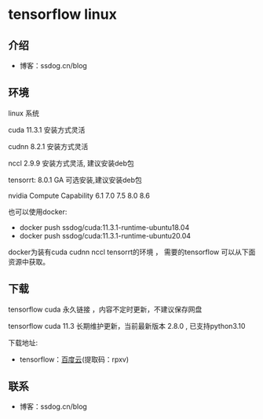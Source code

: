 # tensorflow linux


## 介绍

- 博客：ssdog.cn/blog

## 环境

linux 系统
 
  cuda 11.3.1 安装方式灵活

  cudnn 8.2.1 安装方式灵活

  nccl 2.9.9  安装方式灵活, 建议安装deb包

  tensorrt: 8.0.1 GA 可选安装,建议安装deb包

  nvidia Compute Capability 6.1 7.0 7.5 8.0 8.6
  
  也可以使用docker:
  - docker push ssdog/cuda:11.3.1-runtime-ubuntu18.04
  - docker push ssdog/cuda:11.3.1-runtime-ubuntu20.04

 docker为装有cuda cudnn nccl tensorrt的环境 ， 需要的tensorflow 可以从下面资源中获取。

## 下载

tensorflow cuda 永久链接 ，内容不定时更新，不建议保存网盘

tensorflow cuda 11.3 长期维护更新，当前最新版本 2.8.0  , 已支持python3.10


下载地址:


- tensorflow：[百度云](https://pan.baidu.com/s/1PXelYOJ2yqWfWfY7qAL4wA )(提取码：rpxv)




## 联系

- 博客：ssdog.cn/blog
